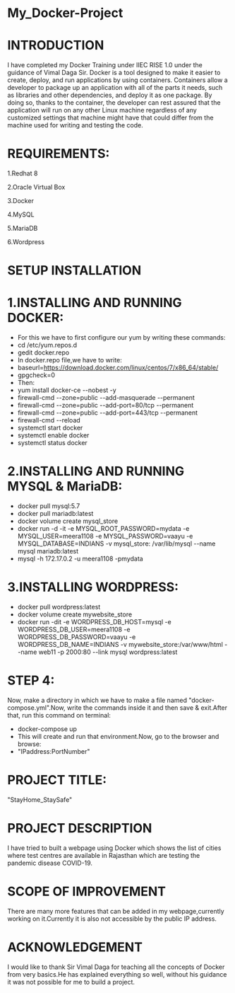 # My_Docker-Project
# INTRODUCTION
I have completed my Docker Training under IIEC RISE 1.0 under the guidance of Vimal Daga Sir. 
Docker is a tool designed to make it easier to create, deploy, and run applications by using containers. Containers allow a developer to package up an application with all of the parts it needs, such as libraries and other dependencies, and deploy it as one package. By doing so, thanks to the container, the developer can rest assured that the application will run on any other Linux machine regardless of any customized settings that machine might have that could differ from the machine used for writing and testing the code.

# REQUIREMENTS:
1.Redhat 8

2.Oracle Virtual Box

3.Docker

4.MySQL

5.MariaDB

6.Wordpress

# SETUP INSTALLATION
# 1.INSTALLING AND RUNNING DOCKER:
- For this we have to first configure our yum by writing these commands:
 - cd /etc/yum.repos.d
 - gedit docker.repo
- In docker.repo file,we have to write:
 - baseurl=https://download.docker.com/linux/centos/7/x86_64/stable/
 - gpgcheck=0
- Then:
 - yum install docker-ce --nobest -y
 - firewall-cmd --zone=public --add-masquerade --permanent
 - firewall-cmd --zone=public --add-port=80/tcp --permanent
 - firewall-cmd --zone=public --add-port=443/tcp --permanent
 - firewall-cmd --reload
 - systemctl start docker
 - systemctl enable docker
 - systemctl status docker
 # 2.INSTALLING AND RUNNING MYSQL & MariaDB:
  - docker pull mysql:5.7
  - docker pull mariadb:latest
  - docker volume create mysql_store
  - docker run -d -it -e MYSQL_ROOT_PASSWORD=mydata -e MYSQL_USER=meera1108 -e MYSQL_PASSWORD=vaayu -e MYSQL_DATABASE=INDIANS -v    mysql_store: /var/lib/mysql --name mysql mariadb:latest
  - mysql -h 172.17.0.2 -u meera1108 -pmydata
 # 3.INSTALLING WORDPRESS:
  - docker pull wordpress:latest
  - docker volume create mywebsite_store
  - docker run -dit -e WORDPRESS_DB_HOST=mysql -e WORDPRESS_DB_USER=meera1108 -e WORDPRESS_DB_PASSWORD=vaayu -e  WORDPRESS_DB_NAME=INDIANS -v mywebsite_store:/var/www/html --name web11 -p 2000:80 --link mysql wordpress:latest 
 # STEP 4:
 Now, make a directory in which we have to make a file named "docker-compose.yml".Now, write the commands inside it and then save & exit.After that, run this command on terminal:
  - docker-compose up
 - This will create and run that environment.Now, go to the browser and browse: 
  - "IPaddress:PortNumber"

# PROJECT TITLE:
"StayHome_StaySafe"

# PROJECT DESCRIPTION
I have tried to built a webpage using Docker which shows the list of cities where test centres are available in Rajasthan which are testing the pandemic disease COVID-19.

# SCOPE OF IMPROVEMENT
There are many more features that can be added in my webpage,currently working on it.Currently it is also not accessible by the public IP address. 

# ACKNOWLEDGEMENT
I would like to thank Sir Vimal Daga for teaching all the concepts of Docker from very basics.He has explained everything so well, without his guidance it was not possible for me to build a project.
